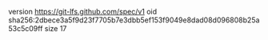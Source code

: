 version https://git-lfs.github.com/spec/v1
oid sha256:2dbece3a5f9d23f7705b7e3dbb5ef153f9049e8dad08d096808b25a53c5c09ff
size 17
